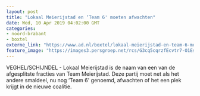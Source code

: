 ```yaml
---
layout: post
title: "Lokaal Meierijstad en ‘Team 6' moeten afwachten"
date: Wed, 10 Apr 2019 04:02:00 GMT
categories: 
- noord-brabant 
- boxtel 
externe_link: "https://www.ad.nl/boxtel/lokaal-meierijstad-en-team-6-moeten-afwachten~aaabdfe2/"
feature_image: "https://images3.persgroep.net/rcs/G3cq5cqrzfEcvtr7-O1EslSmMrM/diocontent/143926317/_fitwidth/400/?appId=21791a8992982cd8da851550a453bd7f&quality=0.7"
---
```


VEGHEL/SCHIJNDEL - Lokaal Meierijstad is de naam van een van de afgesplitste fracties van Team Meierijstad. Deze partij moet net als het andere smaldeel, nu nog ‘Team 6' genoemd,  afwachten of het een plek krijgt in de nieuwe coalitie.
